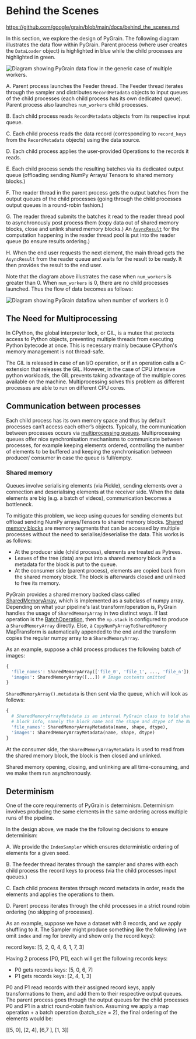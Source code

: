 # Behind the Scenes



https://github.com/google/grain/blob/main/docs/behind_the_scenes.md

In this section, we explore the design of PyGrain. The following diagram
illustrates the data flow within PyGrain. Parent process (where user creates the
`DataLoader` object) is highlighted in blue while the child processes are
highlighted in green.



![Diagram showing PyGrain data flow in the generic case of multiple workers.](images/data_flow_multiple_workers.png "PyGrain DataFlow, multiple workers.")

A. Parent process launches the Feeder thread. The Feeder thread iterates through
the sampler and distributes `RecordMetadata` objects to input queues of the
child processes (each child process has its own dedicated queue). Parent process
also launches `num_workers` child processes.

B. Each child process reads `RecordMetadata` objects from its respective
input queue.

C. Each child process reads the data record (corresponding to `record_keys` from
the `RecordMetadata` objects) using the data source.

D. Each child process applies the user-provided Operations to the records
it reads.

E. Each child process sends the resulting batches via its dedicated output queue
(offloading sending NumPy Arrays/ Tensors to shared memory blocks.)

F. The reader thread in the parent process gets the output batches from the
output queues of the child processes (going through the child processes output
queues in a round-robin fashion.)

G. The reader thread submits the batches it read to the reader thread pool to
asynchronously post process them (copy data out of shared memory blocks, close
and unlink shared memory blocks.) An [`AsyncResult`](https://docs.python.org/3/library/multiprocessing.html#multiprocessing.pool.AsyncResult)
for the computation happening in the reader thread pool is put into the reader
queue (to ensure results ordering.)

H. When the end user requests the next element, the main thread gets the
`AsyncResult` from the reader queue and waits for the result to be ready. It
then provides the result to the end user.

Note that the diagram above illustrates the case when `num_workers` is greater
than 0. When `num_workers` is 0, there are no child processes launched. Thus the
flow of data becomes as follows:

![Diagram showing PyGrain dataflow when number of workers is 0](images/data_flow_zero_workers.png "PyGrain DataFlow, zero workers.")


## The Need for Multiprocessing
In CPython, the global interpreter lock, or GIL, is a mutex that protects access
to Python objects, preventing multiple threads from executing Python bytecode at
once. This is necessary mainly because CPython's memory management is not
thread-safe.

The GIL is released in case of an I/O operation, or if an operation calls a
C-extension that releases the GIL. However, in the case of CPU intensive python
workloads, the GIL prevents taking advantage of the multiple cores available on
the machine. Multiprocessing solves this problem as different processes are
able to run on different CPU cores.

## Communication between processes
Each child process has its own memory space and thus by default processes
can’t access each other’s objects. Typically, the communication between
processes occurs via [multiprocessing queues](https://docs.python.org/3/library/multiprocessing.html#multiprocessing.Queue).
Multiprocessing queues offer nice synchronisation mechanisms to communicate
between processes, for example keeping elements ordered, controlling the number
of elements to be buffered and keeping the synchronisation between producer/
consumer in case the  queue is full/empty. 

### Shared memory
Queues involve serialising elements (via Pickle), sending elements over a connection and deserialising
elements at the receiver side. When the data elements are big (e.g. a batch of
videos), communication becomes a bottleneck.

To mitigate this problem, we keep using queues for sending elements but offload
sending NumPy arrays/Tensors to shared memory blocks.
[Shared memory blocks](https://docs.python.org/3/library/multiprocessing.shared_memory.html)
are memory segments that can be accessed by multiple processes without the need
to serialise/deserialise the data. This works is as follows:

* At the producer side (child process), elements are treated as Pytrees.
* Leaves of the tree (data) are put into a shared memory block and a metadata for the block is put to the queue.
* At the consumer side (parent process), elements are copied back from the
shared memory block. The block is afterwards closed and unlinked to free its
memory.

PyGrain provides a shared memory backed class called [SharedMemoryArray](https://github.com/google/grain/tree/main/grain/_src/python/shared_memory_array.py), which is implemented as a subclass of numpy array.
Depending on what your pipeline's last transform/operation is, PyGrain handles the usage of `SharedMemoryArray` in two distinct ways. If last operation is the [BatchOperation](https://github.com/google/grain/tree/main/grain/_src/python/operations.py), then the `np.stack` is configured to produce a `SharedMemoryArray` directly. Else, a `CopyNumPyArrayToSharedMemory` MapTransform is automatically appended to the end and the transform copies the regular numpy array to a `SharedMemoryArray`.

As an example, suppose a child process produces the following batch of images:

```python
{
  'file_names': SharedMemoryArray(['file_0', 'file_1', ..., 'file_n']),
  'images': SharedMemoryArray([...]) # Image contents omitted
}
```

`SharedMemoryArray().metadata` is then sent via the queue, which will look as follows:

```python
{
  # SharedMemoryArrayMetadata is an internal PyGrain class to hold shared memory
  # block info, namely the block name and the shape and dtype of the Numpy array.
  'file_names': SharedMemoryArrayMetadata(name, shape, dtype),
  'images': SharedMemoryArrayMetadata(name, shape, dtype)
}
```

At the consumer side, the `SharedMemoryArrayMetadata` is used to read from the shared
memory block, the block is then closed and unlinked.

Shared memory opening, closing, and unlinking are all time-consuming, and we make them run asynchronously. 

## Determinism
One of the core requirements of PyGrain is determinism. Determinism involves
producing the same elements in the same ordering across multiple runs of the
pipeline.

In the design above, we made the the following decisions to ensure determinism:

  A. We provide the `IndexSampler` which ensures deterministic ordering of
  elements for a given seed.

  B. The feeder thread iterates through the sampler and shares with each child
  process the record keys to process (via the child processes input queues.)

  C. Each child process iterates through record metadata in order, reads the
  elements and applies the operations to them.

  D. Parent process iterates through the child processes in a strict round robin
  ordering (no skipping of processes).

As an example, suppose we have a dataset with 8 records, and we apply
shuffling to it. The Sampler might produce something like the following (we omit
`index` and `rng` for brevity and show only the record keys):

record keys: [5, 2, 0, 4, 6, 1, 7, 3]

Having 2 process [P0, P1], each will get the following records keys:

* P0 gets records keys: [5, 0, 6, 7]
* P1 gets records keys: [2, 4, 1, 3]

P0 and P1 read records with their assigned record keys, apply transformations to
them, and add them to their respective output queues. The parent process goes
through the output queues for the child processes P0 and P1 in a strict
round-robin fashion. Assuming we apply a map operation + a batch operation
(batch_size = 2), the final ordering of the elements would be:

[[5, 0], [2, 4], [6,7 ], [1, 3]]

